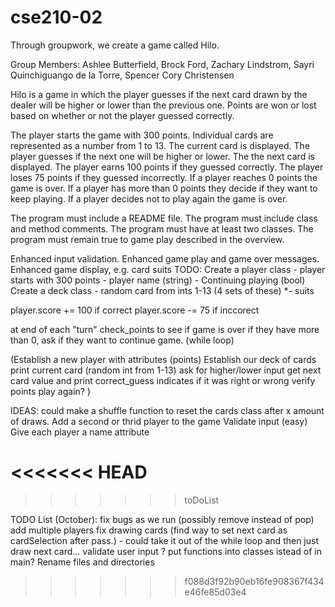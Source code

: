 # cse210-02
Through groupwork, we create a game called Hilo.

Group Members:
Ashlee Butterfield,
Brock Ford,
Zachary Lindstrom,
Sayri Quinchiguango de la Torre,
Spencer Cory Christensen

Hilo is a game in which the player guesses if the next card drawn by the dealer will be higher or lower than the previous one. Points are won or lost based on whether or not the player guessed correctly.

The player starts the game with 300 points.
Individual cards are represented as a number from 1 to 13.
The current card is displayed.
The player guesses if the next one will be higher or lower.
The the next card is displayed.
The player earns 100 points if they guessed correctly.
The player loses 75 points if they guessed incorrectly.
If a player reaches 0 points the game is over.
If a player has more than 0 points they decide if they want to keep playing.
If a player decides not to play again the game is over.


The program must include a README file.
The program must include class and method comments.
The program must have at least two classes.
The program must remain true to game play described in the overview.

Enhanced input validation.
Enhanced game play and game over messages.
Enhanced game display, e.g. card suits
TODO:
Create a player class
    - player starts with 300 points
    - player name (string)
    - Continuing playing (bool)
Create a deck class
    - random card from ints 1-13 (4 sets of these)
    *- suits





player.score += 100 if correct
player.score -= 75 if inccorect

at end of each "turn" check_points to see if game is over
if they have more than 0, ask if they want to continue game. (while loop)




(Establish a new player with attributes (points)
Establish our deck of cards
print current card (random int from 1-13)
 ask for higher/lower input
 get next card value and print
 correct_guess indicates if it was right or wrong
 verify points
 play again? )




 IDEAS:
 could make a shuffle function to reset the cards class after x amount of draws.
 Add a second or thrid player to the game
 Validate input (easy)
 Give each player a name attribute
 
<<<<<<< HEAD
=======
>>>>>>> toDoList


TODO List (October):
    fix bugs as we run (possibly remove instead of pop)
    add multiple players
    fix drawing cards (find way to set next card as cardSelection after pass.) 
            - could take it out of the while loop and then just draw next card...
    validate user input
    ? put functions into classes istead of in main?
    Rename files and directories
    
>>>>>>> f088d3f92b90eb16fe908367f434e46fe85d03e4
